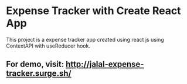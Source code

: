 # Expense Tracker with Create React App

This project is a expense tracker app created using react js using ContextAPI with useReducer hook.

## For demo, visit: http://jalal-expense-tracker.surge.sh/

